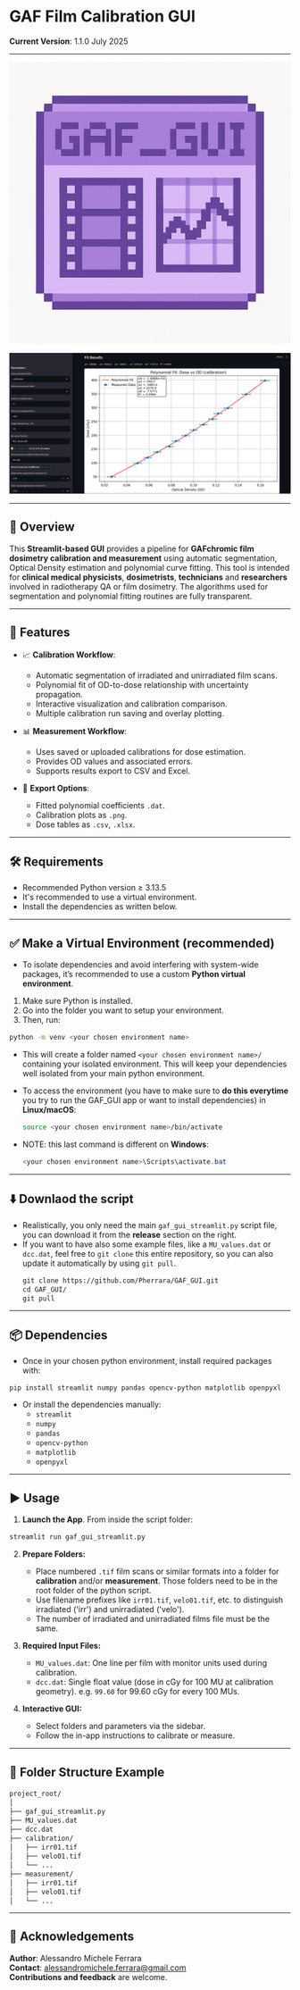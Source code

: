 # GAF Film Calibration GUI

**Current Version**: 1.1.0 July 2025

---

![GAF GUI Icon](logo.png)

![GAF GUI Icon](screenshot.png)

---

## 🧾 Overview

This **Streamlit-based GUI** provides a pipeline for **GAFchromic film dosimetry calibration and measurement** using automatic segmentation, Optical Density estimation and polynomial curve fitting.
This tool is intended for **clinical medical physicists**, **dosimetrists**, **technicians** and **researchers** involved in radiotherapy QA or film dosimetry. 
The algorithms used for segmentation and polynomial fitting routines are fully transparent.

---

## 🧪 Features

- 📈 **Calibration Workflow**:
  - Automatic segmentation of irradiated and unirradiated film scans.
  - Polynomial fit of OD-to-dose relationship with uncertainty propagation.
  - Interactive visualization and calibration comparison.
  - Multiple calibration run saving and overlay plotting.

- 📊 **Measurement Workflow**:
  - Uses saved or uploaded calibrations for dose estimation.
  - Provides OD values and associated errors.
  - Supports results export to CSV and Excel.

- 💾 **Export Options**:
  - Fitted polynomial coefficients `.dat`.
  - Calibration plots as `.png`.
  - Dose tables as `.csv`, `.xlsx`.

---

## 🛠 Requirements

- Recommended Python version ≥ 3.13.5
- It's recommended to use a virtual environment.
- Install the dependencies as written below.

---

## ✅ Make a Virtual Environment (recommended)

- To isolate dependencies and avoid interfering with system-wide packages, it’s recommended to use a custom **Python virtual environment**.

1. Make sure Python is installed. 
2. Go into the folder you want to setup your environment.
3. Then, run:

  ```bash
  python -m venv <your chosen environment name>
  ```

- This will create a folder named `<your chosen environment name>/` containing your isolated environment. This will keep your dependencies well isolated from your main python environment.

- To access the environment (you have to make sure to **do this everytime** you try to run the GAF_GUI app or want to install dependencies) in **Linux/macOS**:

  ```bash
  source <your chosen environment name>/bin/activate
  ```

- NOTE: this last command is different on **Windows**:

  ```powershell
  <your chosen environment name>\Scripts\activate.bat
  ```

---

## ⬇️ Downlaod the script

- Realistically, you only need the main `gaf_gui_streamlit.py` script file, you can download it from the **release** section on the right.
- If you want to have also some example files, like a `MU_values.dat` or `dcc.dat`, feel free to `git clone` this entire repository, so you can also update it automatically by using `git pull`.
  ```
  git clone https://github.com/Pherrara/GAF_GUI.git
  cd GAF_GUI/
  git pull
  ``` 

---

## 📦 Dependencies

- Once in your chosen python environment, install required packages with:
``` shell
pip install streamlit numpy pandas opencv-python matplotlib openpyxl
```

- Or install the dependencies manually:
	- `streamlit`
	- `numpy`
	- `pandas`
	- `opencv-python`
	- `matplotlib`
	- `openpyxl`

---

## ▶️ Usage

1. **Launch the App**. From inside the script folder:
  ```bash
  streamlit run gaf_gui_streamlit.py
  ```

2. **Prepare Folders:**
   - Place numbered `.tif` film scans or similar formats into a folder for **calibration** and/or **measurement**. Those folders need to be in the root folder of the python script.
   - Use filename prefixes like `irr01.tif`, `velo01.tif`, etc. to distinguish irradiated ('irr') and unirradiated ('velo').
   - The number of irradiated and unirradiated films file must be the same.

3. **Required Input Files:**
   - `MU_values.dat`: One line per film with monitor units used during calibration.
   - `dcc.dat`: Single float value (dose in cGy for 100 MU at calibration geometry). e.g. `99.60` for 99.60 cGy for every 100 MUs.

4. **Interactive GUI:**
   - Select folders and parameters via the sidebar.
   - Follow the in-app instructions to calibrate or measure.

---

## 📁 Folder Structure Example

```
project_root/
│
├── gaf_gui_streamlit.py
├── MU_values.dat
├── dcc.dat
├── calibration/
│   ├── irr01.tif
│   ├── velo01.tif
│   └── ...
├── measurement/
│   ├── irr01.tif
│   ├── velo01.tif
│   └── ...
```


---

## 🙏 Acknowledgements

**Author**: Alessandro Michele Ferrara  
**Contact**: alessandromichele.ferrara@gmail.com  
**Contributions and feedback** are welcome.
